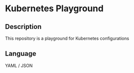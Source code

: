 # Kubernetes Playground

## Description

This repository is a playground for Kubernetes configurations

## Language

YAML /  JSON
